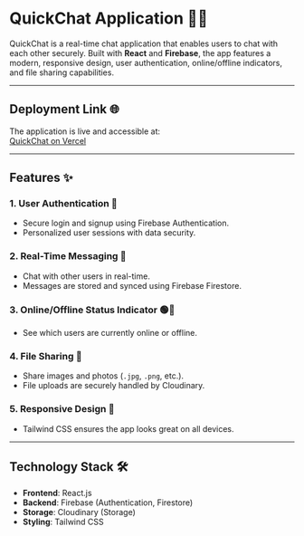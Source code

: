 # QuickChat Application 📱💬  

QuickChat is a real-time chat application that enables users to chat with each other securely. Built with **React** and **Firebase**, the app features a modern, responsive design, user authentication, online/offline indicators, and file sharing capabilities.

---

## Deployment Link 🌐  

The application is live and accessible at:  
[QuickChat on Vercel](https://quick-chat-twm1.vercel.app/)

---

## Features ✨  

### 1. User Authentication 🔐  
- Secure login and signup using Firebase Authentication.  
- Personalized user sessions with data security.  

### 2. Real-Time Messaging 💬  
- Chat with other users in real-time.  
- Messages are stored and synced using Firebase Firestore.  

### 3. Online/Offline Status Indicator 🟢🔴  
- See which users are currently online or offline.  

### 4. File Sharing 📂  
- Share images and photos (`.jpg`, `.png`, etc.).  
- File uploads are securely handled by Cloudinary.  

### 5. Responsive Design 📱  
- Tailwind CSS ensures the app looks great on all devices.  

---

## Technology Stack 🛠️  

- **Frontend**: React.js  
- **Backend**: Firebase (Authentication, Firestore)
- **Storage**: Cloudinary (Storage)  
- **Styling**: Tailwind CSS  


